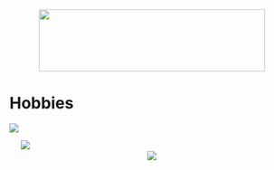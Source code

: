<div id="header" align="center">
  <img src= "https://media2.giphy.com/media/xUPGGDNsLvqsBOhuU0/giphy.gif?cid=ecf05e47uhst86vvkxxas5bcgselsdg10on0ljlwxgdtvks5&ep=v1_gifs_search&rid=giphy.gif&ct=g" width="400" height="110"/>
</div>

  # Hobbies
  <p align="left"> 
   <img src="https://www.creativefabrica.com/wp-content/uploads/2022/08/16/Game-Controller-Glyph-Icon-Graphics-36355293-1.jpg"/> 
    </a>
  </p> 

<div align="left">
  <img src="https://www.macitynet.it/wp-content/uploads/2016/06/netflix-logo-930x930.png" widht= "16" height="16" />

  <img src=https://static.vecteezy.com/system/resources/thumbnails/002/219/582/small_2x/illustration-of-book-icon-free-vector.jpg/>
</div>
<div align="center" float="center">
  <img src="/>  
 <img src="https:"/>
</div>
<div align="center">
  
</div>
 
<br/>  

<div id="badges" align="center">
  <a href="">
  </a>
  <img src="/>
</div>













- 👋 Hi, I’m @CosimoTatini
- 👀 I’m interested in ...
- 🌱 I’m currently learning ...
- 💞️ I’m looking to collaborate on ...
- 📫 How to reach me ...

<!---
CosimoTatini/CosimoTatini is a ✨ special ✨ repository because its `README.md` (this file) appears on your GitHub profile.
You can click the Preview link to take a look at your changes.
--->
